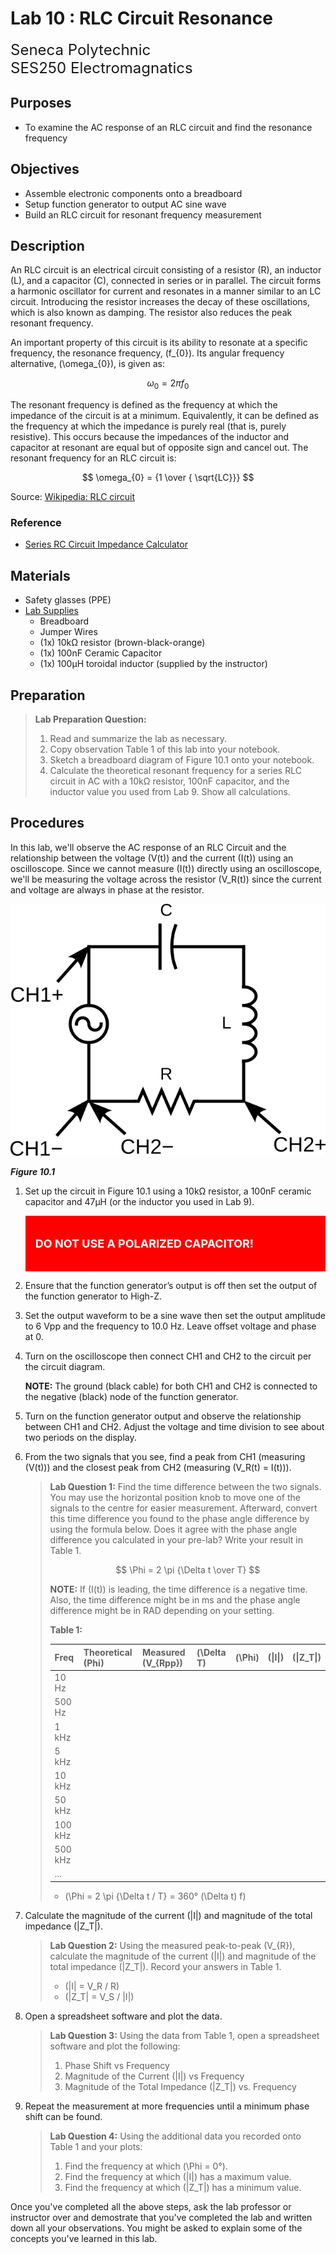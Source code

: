 # Lab 10 : RLC Circuit Resonance

<font size="5">
Seneca Polytechnic</br>
SES250 Electromagnatics
</font>

## Purposes
- To examine the AC response of an RLC circuit and find the resonance frequency

## Objectives
- Assemble electronic components onto a breadboard
- Setup function generator to output AC sine wave
- Build an RLC circuit for resonant frequency measurement

## Description

An RLC circuit is an electrical circuit consisting of a resistor (R), an inductor (L), and a capacitor (C), connected in series or in parallel. The circuit forms a harmonic oscillator for current and resonates in a manner similar to an LC circuit. Introducing the resistor increases the decay of these oscillations, which is also known as damping. The resistor also reduces the peak resonant frequency.

An important property of this circuit is its ability to resonate at a specific frequency, the resonance frequency, \(f_{0}\). Its angular frequency alternative, \(\omega_{0}\), is given as:

$$ \omega_{0} = 2 \pi f_0 $$

The resonant frequency is defined as the frequency at which the impedance of the circuit is at a minimum. Equivalently, it can be defined as the frequency at which the impedance is purely real (that is, purely resistive). This occurs because the impedances of the inductor and capacitor at resonant are equal but of opposite sign and cancel out. The resonant frequency for an RLC circuit is:

$$ \omega_{0} = {1 \over { \sqrt{LC}}} $$

Source: [Wikipedia: RLC circuit](https://en.wikipedia.org/wiki/RLC_circuit)

### Reference
- [Series RC Circuit Impedance Calculator](https://www.translatorscafe.com/unit-converter/en-US/calculator/series-rc-impedance/)

## Materials
- Safety glasses (PPE)
- [Lab Supplies](supplies.md)
    - Breadboard
    - Jumper Wires
    - (1x) 10kΩ resistor (brown-black-orange)
    - (1x) 100nF Ceramic Capacitor
    - (1x) 100μH toroidal inductor (supplied by the instructor)

## Preparation

> **Lab Preparation Question:**
>
> 1. Read and summarize the lab as necessary.
> 1. Copy observation Table 1 of this lab into your notebook.
> 1. Sketch a breadboard diagram of Figure 10.1 onto your notebook.
> 1. Calculate the theoretical resonant frequency for a series RLC circuit in AC with a 10kΩ resistor, 100nF capacitor, and the inductor value you used from Lab 9. Show all calculations.

## Procedures

In this lab, we'll observe the AC response of an RLC Circuit and the relationship between the voltage \(V(t)\) and the current \(I(t)\) using an oscilloscope. Since we cannot measure \(I(t)\) directly using an oscilloscope, we'll be measuring the voltage across the resistor \(V_R(t)\) since the current and voltage are always in phase at the resistor.

![Figure 10.1](lab10-rlc-circuit.png)

***Figure 10.1***

1. Set up the circuit in Figure 10.1 using a 10kΩ resistor, a 100nF ceramic capacitor and 47μH (or the inductor you used in Lab 9).
    <div style="padding: 15px; border: 1px solid red; background-color: red; color: white;">
    <p style="font-size: 18px"><strong>DO NOT USE A POLARIZED CAPACITOR!</strong><p>
    </div>
1. Ensure that the function generator’s output is off then set the output of the function generator to High-Z.
1. Set the output waveform to be a sine wave then set the output amplitude to 6 Vpp and the frequency to 10.0 Hz. Leave offset voltage and phase at 0.
1. Turn on the oscilloscope then connect CH1 and CH2 to the circuit per the circuit diagram.

    **NOTE:** The ground (black cable) for both CH1 and CH2 is connected to the negative (black) node of the function generator.

1. Turn on the function generator output and observe the relationship between CH1 and CH2. Adjust the voltage and time division to see about two periods on the display.

1. From the two signals that you see, find a peak from CH1 (measuring \(V(t)\)) and the closest peak from CH2 (measuring \(V_R(t) = I(t)\)).

    > **Lab Question 1:** Find the time difference between the two signals. You may use the horizontal position knob to move one of the signals to the centre for easier measurement. Afterward, convert this time difference you found to the phase angle difference by using the formula below. Does it agree with the phase angle difference you calculated in your pre-lab? Write your result in Table 1.
    >
    > $$ \Phi = 2 \pi {\Delta t \over T} $$
    >
    > **NOTE:** If \(I(t)\) is leading, the time difference is a negative time. Also, the time difference might be in ms and the phase angle difference might be in RAD depending on your setting.
    >
    >   **Table 1:**  
    > 
    >   |Freq|Theoretical \(Phi\)|Measured \(V_{Rpp}\)|\(\Delta T\)|\(\Phi\)|\(\|I\|\)|\(\|Z_T\|\)|
    >   |---|---|---|---|---|---|---|
    >   |10 Hz|
    >   |500 Hz|
    >   |1 kHz|
    >   |5 kHz|
    >   |10 kHz|
    >   |50 kHz|
    >   |100 kHz|
    >   |500 kHz|
    >   |...|
    >
    >   - \(\Phi = 2 \pi {\Delta t / T} = 360° (\Delta t) f\)

1. Calculate the magnitude of the current \(\|I\|\) and magnitude of the total impedance \(\|Z_T\|\).
    
    >   **Lab Question 2:** Using the measured peak-to-peak \(V_{R}\), calculate the magnitude of the current \(\|I\|\) and magnitude of the total impedance \(\|Z_T\|\). Record your answers in Table 1.
    >
    >   - \(\|I\| = V_R / R\)
    >   - \(\|Z_T\| = V_S / \|I\|\)

1. Open a spreadsheet software and plot the data.
    
    >   **Lab Question 3:** Using the data from Table 1, open a spreadsheet software and plot the following:
    >
    >   1. Phase Shift vs Frequency
    >   1. Magnitude of the Current \(\|I\|\) vs Frequency
    >   1. Magnitude of the Total Impedance \(\|Z_T\|\) vs. Frequency

1. Repeat the measurement at more frequencies until a minimum phase shift can be found.

    >   **Lab Question 4:** Using the additional data you recorded onto Table 1 and your plots:
    >
    >   1. Find the frequency at which \(\Phi = 0°\).
    >   1. Find the frequency at which \(\|I\|\) has a maximum value.
    >   1. Find the frequency at which \(\|Z_T\|\) has a minimum value.

Once you've completed all the above steps, ask the lab professor or instructor over and demostrate that you've completed the lab and written down all your observations. You might be asked to explain some of the concepts you've learned in this lab.